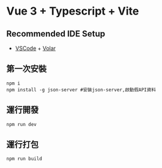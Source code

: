 # Vue 3 + Typescript + Vite

## Recommended IDE Setup

- [VSCode](https://code.visualstudio.com/) + [Volar](https://marketplace.visualstudio.com/items?itemName=johnsoncodehk.volar)

## 第一次安裝

```sh=
npm i
npm install -g json-server #安裝json-server,啟動假API資料
```

## 運行開發

```sh=
npm run dev
```

## 運行打包

```sh=
npm run build
```
